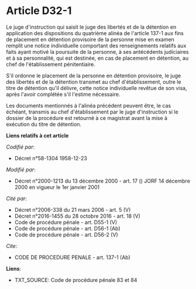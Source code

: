 # Article D32-1

Le juge d'instruction qui saisit le juge des libertés et de la détention en application des dispositions du quatrième alinéa
de l'article 137-1 aux fins de placement en détention provisoire de la personne mise en examen remplit une notice
individuelle comportant des renseignements relatifs aux faits ayant motivé la poursuite de la personne, à ses antécédents
judiciaires et à sa personnalité, qui est destinée, en cas de placement en détention, au chef de l'établissement
pénitentiaire.

S'il ordonne le placement de la personne en détention provisoire, le juge des libertés et de la détention transmet au chef
d'établissement, outre le titre de détention qu'il délivre, cette notice individuelle revêtue de son visa, après l'avoir
complétée s'il l'estime nécessaire.

Les documents mentionnés à l'alinéa précédent peuvent être, le cas échéant, transmis au chef d'établissement par le juge
d'instruction si le dossier de la procédure est retourné à ce magistrat avant la mise à exécution du titre de détention.

**Liens relatifs à cet article**

_Codifié par_:

  - Décret n°58-1304 1958-12-23

_Modifié par_:

  - Décret n°2000-1213 du 13 décembre 2000 - art. 17 () JORF 14 décembre 2000 en vigueur le 1er janvier 2001

_Cité par_:

  - Décret n°2006-338 du 21 mars 2006 - art. 5 (V)
  - Décret n°2016-1455 du 28 octobre 2016 - art. 18 (V)
  - Code de procédure pénale - art. D55-1 (V)
  - Code de procédure pénale - art. D56-1 (Ab)
  - Code de procédure pénale - art. D56-2 (V)

_Cite_:

  - CODE DE PROCEDURE PENALE - art. 137-1 (Ab)

**Liens**:

  - TXT_SOURCE: Code de procédure pénale 83 et 84
